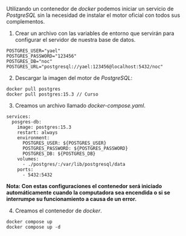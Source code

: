 Utilizando un contenedor de *docker* podemos iniciar un servicio de *PostgreSQL* sin la necesidad de instalar el motor oficial con todos sus complementos.

1. Crear un archivo con las variables de entorno que servirán para configurar el servidor de nuestra base de datos.

```
POSTGRES_USER="yael"
POSTGRES_PASSWORD="123456"
POSTGRES_DB="noc"
POSTGRES_URL="postgresql://yael:123456@localhost:5432/noc"
```

2. Descargar la imagen del motor de *PostgreSQL*:

```
docker pull postgres
docker pull postgres:15.3 // Curso
```

3. Creamos un archivo llamado *docker-compose.yaml*.

```
services:
  posgres-db:
    image: postgres:15.3
    restart: always
    environment:
      POSTGRES_USER: ${POSTGRES_USER}
      POSTGRES_PASSWORD: ${POSTGRES_PASSWORD}
      POSTGRES_DB: ${POSTGRES_DB}
    volumes:
      - ./postgres/:/var/lib/postgresql/data
    ports:
      - 5432:5432
```

**Nota: Con estas configuraciones el contenedor será iniciado automáticamente cuando la computadora sea encendida o si se interrumpe su funcionamiento a causa de un error.**

4. Creamos el contenedor de *docker*.

```
docker compose up
docker compose up -d
```